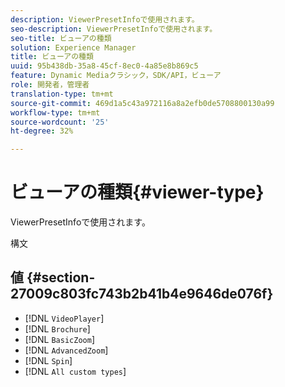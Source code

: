 ```yaml
---
description: ViewerPresetInfoで使用されます。
seo-description: ViewerPresetInfoで使用されます。
seo-title: ビューアの種類
solution: Experience Manager
title: ビューアの種類
uuid: 95b438db-35a8-45cf-8ec0-4a85e8b869c5
feature: Dynamic Mediaクラシック，SDK/API，ビューア
role: 開発者，管理者
translation-type: tm+mt
source-git-commit: 469d1a5c43a972116a8a2efb0de5708800130a99
workflow-type: tm+mt
source-wordcount: '25'
ht-degree: 32%

---
```



# ビューアの種類{#viewer-type}

ViewerPresetInfoで使用されます。

構文

## 値 {#section-27009c803fc743b2b41b4e9646de076f}

* [!DNL `VideoPlayer`]
* [!DNL `Brochure`]
* [!DNL `BasicZoom`]
* [!DNL `AdvancedZoom`]
* [!DNL `Spin`]
* [!DNL `All custom types`]

